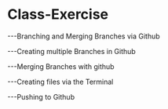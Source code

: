# Class-Exercise
---Branching and Merging Branches via Github

---Creating multiple Branches in Github

---Merging Branches with github

---Creating files via the Terminal

---Pushing to Github

